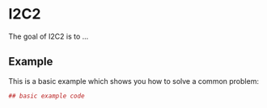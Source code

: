 # I2C2

The goal of I2C2 is to ...

## Example

This is a basic example which shows you how to solve a common problem:

``` r
## basic example code
```
